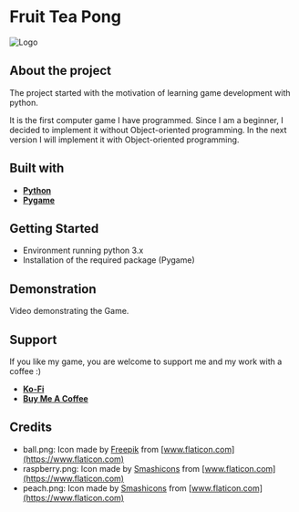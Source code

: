 
# Fruit Tea Pong

![Logo](https://www.webhawk-design.com/wp-content/uploads/Fruit-Tea-Pong.jpg)



## About the project
The project started with the motivation of learning game development with python. 

It is the first computer game I have programmed. Since I am a beginner, I decided to implement it without Object-oriented programming. In the next version I will implement it with Object-oriented programming.


## Built with

- [**Python**](https://www.python.org)
- [**Pygame**](https://www.pygame.org)


## Getting Started

- Environment running python 3.x
- Installation of the required package (Pygame)

## Demonstration

Video demonstrating the Game.



## Support

If you like my game, you are welcome to support me and my work with a coffee :)

- [**Ko-Fi**](https://www.ko-fi.com/lovecoffeeandcoding)
- [**Buy Me A Coffee**](https://www.buymeacoffee.com/lovecoffeeandcoding)


## Credits
- ball.png: Icon made by [Freepik](https://www.flaticon.com/authors/freepik) from [www.flaticon.com](https://www.flaticon.com)
- raspberry.png: Icon made by [Smashicons](https://www.flaticon.com/authors/smashicons) from [www.flaticon.com](https://www.flaticon.com)
- peach.png: Icon made by [Smashicons](https://www.flaticon.com/authors/smashicons) from [www.flaticon.com](https://www.flaticon.com)
